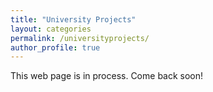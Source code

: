 ```yaml
---
title: "University Projects"
layout: categories
permalink: /universityprojects/
author_profile: true
---
```


This web page is in process. Come back soon!
